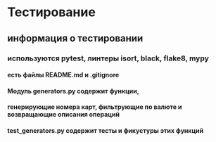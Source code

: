 # Тестирование
## информация о тестировании
### используются pytest, линтеры isort, black, flake8, mypy
#### есть файлы README.md и .gitignore
#### Модуль generators.py содержит функции, 
#### генерирующие номера карт, фильтрующие по валюте и возвращающие описания операций
#### test_generators.py содержит тесты и фикустуры этих функций

